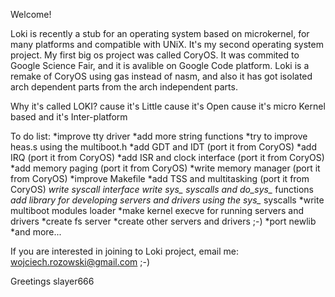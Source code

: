 Welcome!

Loki is recently a stub for an operating system based on microkernel, for many platforms and compatible with UNiX.
It's my second operating system project. My first big os project was called CoryOS. It was commited to Google Science Fair,
and it is avalible on Google Code platform. Loki is a remake of CoryOS using gas instead of nasm, and also it has got isolated
arch dependent parts from the arch independent parts.

Why it's called LOKI?
cause it's       Little
cause it's       Open
cause it's micro Kernel based
and it's         Inter-platform

To do list:
*improve tty driver
*add more string functions
*try to improve heas.s using the multiboot.h
*add GDT and IDT (port it from CoryOS)
*add IRQ (port it from CoryOS)
*add ISR and clock interface (port it from CoryOS)
*add memory paging (port it from CoryOS)
*write memory manager (port it from CoryOS)
*improve Makefile
*add TSS and multitasking (port it from CoryOS)
*write syscall interface
*write sys_* syscalls and do_sys_* functions
*add library for developing servers and drivers using the sys_* syscalls
*write multiboot modules loader
*make kernel execve for running servers and drivers
*create fs server
*create other servers and drivers ;-)
*port newlib
*and more...

If you are interested in joining to Loki project, email me: wojciech.rozowski@gmail.com ;-)


Greetings
slayer666